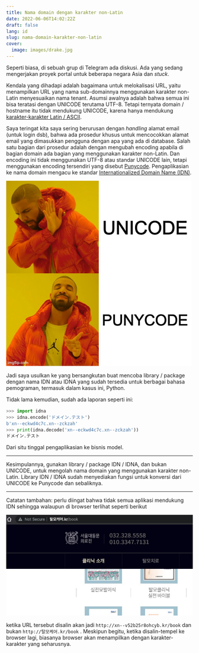 ```yaml
---
title: Nama domain dengan karakter non-Latin
date: 2022-06-06T14:02:22Z
draft: false
lang: id
slug: nama-domain-karakter-non-latin
cover:
  image: images/drake.jpg
---
```


Seperti biasa, di sebuah grup di Telegram ada diskusi. Ada yang sedang mengerjakan proyek portal untuk beberapa negara Asia dan *stuck*.

Kendala yang dihadapi adalah bagaimana untuk melokalisasi URL, yaitu menampilkan URL yang nama sub-domainnya menggunakan karakter non-Latin menyesuaikan nama tenant. Asumsi awalnya adalah bahwa semua ini bisa teratasi dengan UNICODE terutama UTF-8. Tetapi ternyata domain / hostname itu tidak mendukung UNICODE, karena hanya mendukung [karakter-karakter Latin / ASCII](https://en.wikipedia.org/wiki/Domain_name#Domain_name_syntax).

Saya teringat kita saya sering berurusan dengan *handling* alamat email (untuk login dsb), bahwa ada prosedur khusus untuk mencocokkan alamat email yang dimasukkan pengguna dengan apa yang ada di database. Salah satu bagian dari prosedur adalah dengan mengubah encoding apabila di bagian domain ada bagian yang menggunakan karakter non-Latin. Dan encoding ini tidak menggunakan UTF-8 atau standar UNICODE lain, tetapi menggunakan encoding tersendiri yang disebut [Punycode](https://en.wikipedia.org/wiki/Punycode). Pengaplikasian ke nama domain mengacu ke standar [Internationalized Domain Name (IDN)](https://en.wikipedia.org/wiki/Internationalized_domain_name).

![image](images/drake.jpg#center)

Jadi saya usulkan ke yang bersangkutan buat mencoba library / package dengan nama IDN atau IDNA yang sudah tersedia untuk berbagai bahasa pemograman, termasuk dalam kasus ini, Python.

Tidak lama kemudian, sudah ada laporan seperti ini:

```python
>>> import idna
>>> idna.encode('ドメイン.テスト')
b'xn--eckwd4c7c.xn--zckzah'
>>> print(idna.decode('xn--eckwd4c7c.xn--zckzah'))
ドメイン.テスト
```

Dari situ tinggal pengaplikasian ke bisnis model.

---

Kesimpulannya, gunakan library / package IDN / IDNA, dan bukan UNICODE, untuk mengolah nama domain yang menggunakan karakter non-Latin. Library IDN / IDNA sudah menyediakan fungsi untuk konversi dari UNICODE ke Punycode dan sebaliknya.

---

Catatan tambahan: perlu diingat bahwa tidak semua aplikasi mendukung IDN sehingga walaupun di browser terlihat seperti berikut

![Untitled](images/kr.jpg#center)

ketika URL tersebut disalin akan jadi `http://xn--v52b25r8ohcyb.kr/book` dan bukan `http://탈모케어.kr/book` . Meskipun begitu, ketika disalin-tempel ke browser lagi, biasanya browser akan menampilkan dengan karakter-karakter yang seharusnya.
